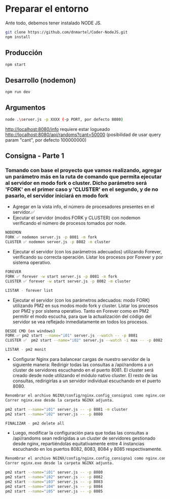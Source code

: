 # Preparar el entorno

Ante todo, debemos tener instalado NODE JS.

```sh
git clone https://github.com/dnmartel/Coder-NodeJS.git
npm install
```

## Producción

```sh
npm start
```

## Desarrollo (nodemon)

```sh
npm run dev
```

## Argumentos

```sh
node .\server.js -p XXXX (-p PORT, por defecto 8080)
```

<http://localhost:8080/info> requiere estar logueado
<http://localhost:8080/api/randoms?cant=50000> (posibilidad de usar query param "cant", por defecto 100000000)

## Consigna - Parte 1

### Tomando con base el proyecto que vamos realizando, agregar un parámetro más en la ruta de comando que permita ejecutar al servidor en modo fork o cluster. Dicho parámetro será 'FORK' en el primer caso y 'CLUSTER' en el segundo, y de no pasarlo, el servidor iniciará en modo fork

- Agregar en la vista info, el número de procesadores presentes en el servidor.✅
- Ejecutar el servidor (modos FORK y CLUSTER) con nodemon verificando el número de procesos tomados por node.

```sh
NODEMON
FORK ✅ nodemon server.js -p 8081 -m fork
CLUSTER ✅ nodemon server.js -p 8082 -m cluster
```

- Ejecutar el servidor (con los parámetros adecuados) utilizando Forever, verificando su correcta operación. Listar los procesos por Forever y por sistema operativo.

```sh
FOREVER
FORK ✅ forever -w start server.js -p 8081 -m fork
CLUSTER ✅ forever -w start server.js -p 8082 -m cluster

LISTAR - forever list
```

- Ejecutar el servidor (con los parámetros adecuados: modo FORK) utilizando PM2 en sus modos modo fork y cluster. Listar los procesos por PM2 y por sistema operativo. Tanto en Forever como en PM2 permitir el modo escucha, para que la actualización del código del servidor se vea reflejado inmediatamente en todos los procesos.

```sh
DESDE CMD (en windows)
FORK ✅ pm2 start --name="i01" server.js --watch -- -p 8081
CLUSTER ✅  pm2 start --name="i02" server.js --watch -i max -- -p 8082

LISTAR - pm2 monit
```

- Configurar Nginx para balancear cargas de nuestro servidor de la siguiente manera:
Redirigir todas las consultas a /api/randoms a un cluster de servidores escuchando en el puerto 8081. El cluster será creado desde node utilizando el módulo nativo cluster.
El resto de las consultas, redirigirlas a un servidor individual escuchando en el puerto 8080.

```sh
Renombrar el archivo NGINX/config/nginx.config_consigna1 como nginx.config
Correr nginx.exe desde la carpeta NGINX adjunta.

pm2 start --name="i01" server.js -- -p 8081 -m cluster
pm2 start --name="i02" server.js -- -p 8080

FINALIZAR - pm2 delete all
```

- Luego, modificar la configuración para que todas las consultas a /api/randoms sean redirigidas a un cluster de servidores gestionado desde nginx, repartiéndolas equitativamente entre 4 instancias escuchando en los puertos 8082, 8083, 8084 y 8085 respectivamente.

```sh
Renombrar el archivo NGINX/config/nginx.config_consigna1 como nginx.config
Correr nginx.exe desde la carpeta NGINX adjunta.

pm2 start --name="i01" server.js -- -p 8080
pm2 start --name="i02" server.js -- -p 8082
pm2 start --name="i03" server.js -- -p 8083
pm2 start --name="i04" server.js -- -p 8084
pm2 start --name="i05" server.js -- -p 8085

```
